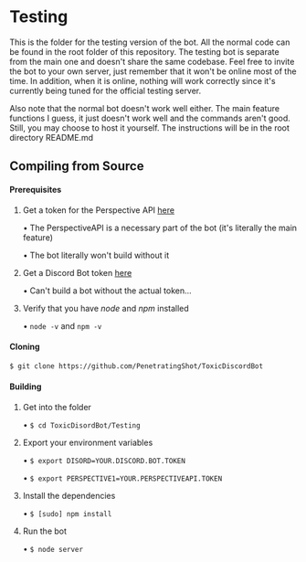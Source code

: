 # Testing

This is the folder for the testing version of the bot. All the normal code can be found in the root folder of this repository. The testing bot is separate from the main one and doesn't share the same codebase. Feel free to invite the bot to your own server, just remember that it won't be online most of the time. In addition, when it is online, nothing will work correctly since it's currently being tuned for the official testing server.

Also note that the normal bot doesn't work well either. The main feature functions I guess, it just doesn't work well and the commands aren't good. Still, you may choose to host it yourself. The instructions will be in the root directory README.md

## Compiling from Source
#### Prerequisites
1. Get a token for the Perspective API [here](https://www.perspectiveapi.com/#/)
    
    • The PerspectiveAPI is a necessary part of the bot (it's literally the main feature)
    
    • The bot literally won't build without it

2.  Get a Discord Bot token [here](https://discordapp.com/developers/applications/)

    • Can't build a bot without the actual token...
3. Verify that you have *node* and *npm* installed
    
    • `node -v` and `npm -v`
#### Cloning

```bash
$ git clone https://github.com/PenetratingShot/ToxicDiscordBot
```

#### Building
1. Get into the folder
    
    • `$ cd ToxicDisordBot/Testing`
2.  Export your environment variables

    • `$ export DISORD=YOUR.DISCORD.BOT.TOKEN`
    
    • `$ export PERSPECTIVE1=YOUR.PERSPECTIVEAPI.TOKEN`
3. Install the dependencies

    • `$ [sudo] npm install`
4. Run the bot
    
    • `$ node server`
